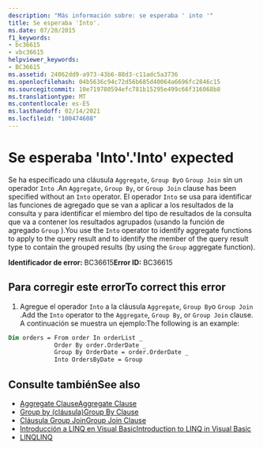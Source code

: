 ```yaml
---
description: "Más información sobre: se esperaba ' into '"
title: Se esperaba 'Into'.
ms.date: 07/20/2015
f1_keywords:
- bc36615
- vbc36615
helpviewer_keywords:
- BC36615
ms.assetid: 24062dd9-a973-43b6-88d3-c11adc5a3736
ms.openlocfilehash: 04b5636c94c72d56b685d40064a6696fc2846c15
ms.sourcegitcommit: 10e719780594efc781b15295e499c66f316068b8
ms.translationtype: MT
ms.contentlocale: es-ES
ms.lasthandoff: 02/14/2021
ms.locfileid: "100474608"
---
```

# <a name="into-expected"></a><span data-ttu-id="844f5-103">Se esperaba 'Into'.</span><span class="sxs-lookup"><span data-stu-id="844f5-103">'Into' expected</span></span>

<span data-ttu-id="844f5-104">Se ha especificado una cláusula `Aggregate`, `Group By`o `Group Join` sin un operador `Into` .</span><span class="sxs-lookup"><span data-stu-id="844f5-104">An `Aggregate`, `Group By`, or `Group Join` clause has been specified without an `Into` operator.</span></span> <span data-ttu-id="844f5-105">El operador `Into` se usa para identificar las funciones de agregado que se van a aplicar a los resultados de la consulta y para identificar el miembro del tipo de resultados de la consulta que va a contener los resultados agrupados (usando la función de agregado `Group` ).</span><span class="sxs-lookup"><span data-stu-id="844f5-105">You use the `Into` operator to identify aggregate functions to apply to the query result and to identify the member of the query result type to contain the grouped results (by using the `Group` aggregate function).</span></span>  
  
 <span data-ttu-id="844f5-106">**Identificador de error:** BC36615</span><span class="sxs-lookup"><span data-stu-id="844f5-106">**Error ID:** BC36615</span></span>  
  
## <a name="to-correct-this-error"></a><span data-ttu-id="844f5-107">Para corregir este error</span><span class="sxs-lookup"><span data-stu-id="844f5-107">To correct this error</span></span>  

1. <span data-ttu-id="844f5-108">Agregue el operador `Into` a la cláusula `Aggregate`, `Group By`o `Group Join` .</span><span class="sxs-lookup"><span data-stu-id="844f5-108">Add the `Into` operator to the `Aggregate`, `Group By`, or `Group Join` clause.</span></span> <span data-ttu-id="844f5-109">A continuación se muestra un ejemplo:</span><span class="sxs-lookup"><span data-stu-id="844f5-109">The following is an example:</span></span>  

```vb  
Dim orders = From order In orderList _  
             Order By order.OrderDate _  
             Group By OrderDate = order.OrderDate _  
             Into OrdersByDate = Group  
```  
  
## <a name="see-also"></a><span data-ttu-id="844f5-110">Consulte también</span><span class="sxs-lookup"><span data-stu-id="844f5-110">See also</span></span>

- [<span data-ttu-id="844f5-111">Aggregate Clause</span><span class="sxs-lookup"><span data-stu-id="844f5-111">Aggregate Clause</span></span>](../language-reference/queries/aggregate-clause.md)
- [<span data-ttu-id="844f5-112">Group by (cláusula)</span><span class="sxs-lookup"><span data-stu-id="844f5-112">Group By Clause</span></span>](../language-reference/queries/group-by-clause.md)
- [<span data-ttu-id="844f5-113">Cláusula Group Join</span><span class="sxs-lookup"><span data-stu-id="844f5-113">Group Join Clause</span></span>](../language-reference/queries/group-join-clause.md)
- [<span data-ttu-id="844f5-114">Introducción a LINQ en Visual Basic</span><span class="sxs-lookup"><span data-stu-id="844f5-114">Introduction to LINQ in Visual Basic</span></span>](../programming-guide/language-features/linq/introduction-to-linq.md)
- [<span data-ttu-id="844f5-115">LINQ</span><span class="sxs-lookup"><span data-stu-id="844f5-115">LINQ</span></span>](../programming-guide/language-features/linq/index.md)
